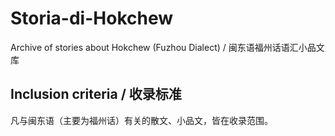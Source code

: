 # Storia-di-Hokchew
Archive of stories about Hokchew (Fuzhou Dialect) / 闽东语福州话语汇小品文库

## Inclusion criteria / 收录标准

凡与闽东语（主要为福州话）有关的散文、小品文，皆在收录范围。
